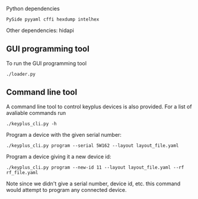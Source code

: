 
Python dependencies

```
PySide pyyaml cffi hexdump intelhex
```

Other dependencies: hidapi

## GUI programming tool

To run the GUI programming tool
```
./loader.py
```

## Command line tool

A command line tool to control keyplus devices is also provided. For a list of
avaliable commands run

```
./keyplus_cli.py -h
```

Program a device with the given serial number:
```
./keyplus_cli.py program --serial 5W162 --layout layout_file.yaml
```

Program a device giving it a new device id:
```
./keyplus_cli.py program --new-id 11 --layout layout_file.yaml --rf rf_file.yaml
```
Note since we didn't give a serial number, device id, etc. this command would
attempt to program any connected device.
